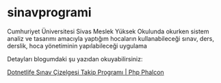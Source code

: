 # sinavprogrami
Cumhuriyet Üniversitesi Sivas Meslek Yüksek Okulunda okurken sistem analiz ve tasarımı amacıyla yaptığım hocaların kullanabileceği sınav, ders, derslik, hoca yönetiminin yapılabileceği uygulama

Detayları blogumdaki şu yazıdan okuyabilirsiniz:

[Dotnetlife Sınav Çizelgesi Takip Programı | Php Phalcon](http://dotnetlife.com/2017/07/sinav-cizelgesi-takip-programi/)
